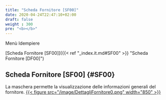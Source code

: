 ```yaml
---
title: "Scheda Fornitore [SF00]"
date: 2020-04-24T22:47:10+02:00
draft: false
weight : 300
pre: "<b></b>"
---
```



Menù Idempiere

[Scheda Fornitore [SF00]]({{< ref "_index.it.md#SF00" >}} "Scheda Fornitore [DF00]") <br>


## Scheda Fornitore [SF00] {#SF00}
La maschera permette la visualizzazione delle informazioni generali del fornitore.
[{{< figure src="/image/DettagliFornitore0.png"  width="850"  >}}](/image/DettagliFornitore0.png)















